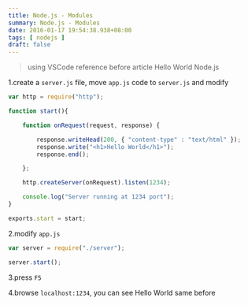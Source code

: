 ```yaml
---
title: Node.js - Modules
summary: Node.js - Modules
date: 2016-01-17 19:54:38.938+08:00
tags: [ nodejs ]
draft: false
---
```


> using VSCode
> reference before article Hello World Node.js

1.create a `server.js` file, move `app.js` code to `server.js` and modify

```js
var http = require("http");

function start(){

    function onRequest(request, response) {

        response.writeHead(200, { "content-type" : "text/html" });
        response.write("<h1>Hello World</h1>");
        response.end();

    };

    http.createServer(onRequest).listen(1234);

    console.log("Server running at 1234 port");      
}

exports.start = start;  
```

2.modify `app.js`

```js
var server = require("./server");

server.start();  
```

3.press `F5`

4.browse `localhost:1234`, you can see Hello World same before